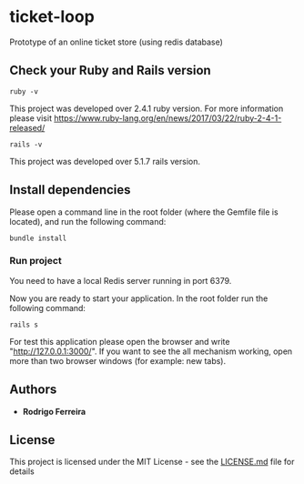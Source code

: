# ticket-loop

Prototype of an online ticket store (using redis database)

## Check your Ruby and Rails version

```
ruby -v
```

This project was developed over 2.4.1 ruby version.
For more information please visit https://www.ruby-lang.org/en/news/2017/03/22/ruby-2-4-1-released/

```
rails -v
```

This project was developed over 5.1.7 rails version.

## Install dependencies

Please open a command line in the root folder (where the Gemfile file is located), and run the following command:

```
bundle install
```

### Run project

You need to have a local Redis server running in port 6379.

Now you are ready to start your application. In the root folder run the following command:

```
rails s
```

For test this application please open the browser and write "http://127.0.0.1:3000/". 
If you want to see the all mechanism working, open more than two browser windows (for example: new tabs).


## Authors

* **Rodrigo Ferreira** 

## License

This project is licensed under the MIT License - see the [LICENSE.md](LICENSE.md) file for details
